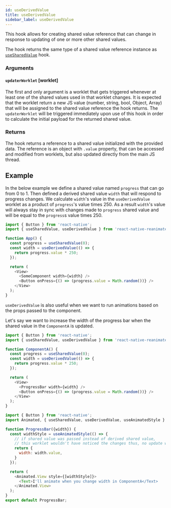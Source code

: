 ```yaml
---
id: useDerivedValue
title: useDerivedValue
sidebar_label: useDerivedValue
---
```


This hook allows for creating shared value reference that can change in response to updating of one or more other shared values.

The hook returns the same type of a shared value reference instance as [`useSharedValue`](useSharedValue) hook.

### Arguments

#### `updaterWorklet` [worklet]

The first and only argument is a worklet that gets triggered whenever at least one of the shared values used in that worklet changes.
It is expected that the worklet return a new JS value (number, string, bool, Object, Array) that will be assigned to the shared value reference the hook returns.
The `updaterWorklet` will be triggered immediately upon use of this hook in order to calculate the initial payload for the returned shared value.

### Returns

The hook returns a reference to a shared value initialized with the provided data.
The reference is an object with `.value` property, that can be accessed and modified from worklets, but also updated directly from the main JS thread.

## Example

In the below example we define a shared value named `progress` that can go from 0 to 1.
Then defined a derived shared value `width` that will respond to progress changes.
We calculate `width`'s value in the `useDerivedValue` worklet as a product of `progress`'s value times 250.
As a result `width`'s value will always stay in sync with changes made to `progress` shared value and will be equal to the `progress`s value times 250.

```js {6}
import { Button } from 'react-native';
import { useSharedValue, useDerivedValue } from 'react-native-reanimated';

function App() {
  const progress = useSharedValue(0);
  const width = useDerivedValue(() => {
    return progress.value * 250;
  });

  return (
    <View>
      <SomeComponent width={width} />
      <Button onPress={() => (progress.value = Math.random())} />
    </View>
  );
}
```


`useDerivedValue` is also useful when we want to run animations based on the props passed to the component.

Let's say we want to increase the width of the progress bar when the shared value in the `ComponentA` is updated.


```js {6}
import { Button } from 'react-native';
import { useSharedValue, useDerivedValue } from 'react-native-reanimated';

function ComponentA() {
  const progress = useSharedValue(0);
  const width = useDerivedValue(() => {
    return progress.value * 250;
  });

  return (
    <View>
      <ProgressBar width={width} />
      <Button onPress={() => (progress.value = Math.random())} />
    </View>
  );
}
```
```js {6}
import { Button } from 'react-native';
import Animated, { useSharedValue, useDerivedValue, useAnimatedStyle } from 'react-native-reanimated';

function ProgressBar({width}) {
  const widthStyle = useAnimatedStyle(() => {
    // if shared value was passed instead of derived shared value,
    // this worklet wouldn't have noticed the changes thus, no update would have happened
    return {
      width: width.value,
    }
  });

  return (
    <Animated.View style={[widthStyle]}>
      <Text>I'll animate when you change width in ComponentA</Text>
    </Animated.View>
  );
}
export default ProgressBar;
```
